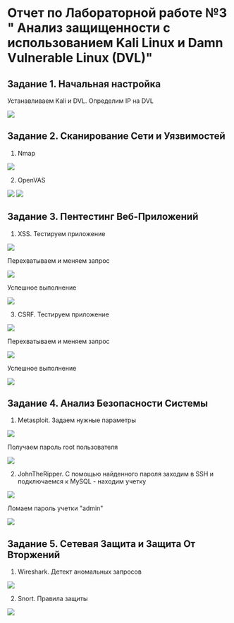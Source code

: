 # Отчет по Лабораторной работе №3 " Анализ защищенности с использованием Kali Linux и Damn Vulnerable Linux (DVL)"

## Задание 1. Начальная настройка

Устанавливаем Kali и DVL. Определим IP на DVL

![](./images/1_Define_DVL_IPs.png)

## Задание 2. Сканирование Сети и Уязвимостей

1. Nmap

![](./images/2_Nmap.png)

2. OpenVAS

![](./images/3.1_OpenVAS_results.png)
![](./images/3.2_OpenVAS_results.png)

## Задание 3. Пентестинг Веб-Приложений
1. XSS. Тестируем приложение

![](./images/4.1_XSS.png)

Перехватываем и меняем запрос

![](./images/4.2_XSS.png)

Успешное выполнение

![](./images/4.3_XSS.png)

3. CSRF. Тестируем приложение

![](./images/5.1_CSRF.png)

Перехватываем и меняем запрос

![](./images/5.2_CSRF.png)

Успешное выполнение

![](./images/5.3_CSRF.png)

## Задание 4. Анализ Безопасности Системы

1. Metasploit. Задаем нужные параметры
 
![](./images/6.1_MSF.png)

Получаем пароль root пользователя

![](./images/6.2_MSF.png)

2. JohnTheRipper. С помощью найденного пароля заходим в SSH и подключаемся к MySQL - находим учетку
 
![](./images/7.1_John.png)

Ломаем пароль учетки "admin"

![](./images/7.2_John.png)

## Задание 5. Сетевая Защита и Защита От Вторжений

1. Wireshark. Детект аномальных запросов

![](./images/8.1_Wireshark.png)

2. Snort. Правила защиты

![](./images/8.2_Snort.png)
